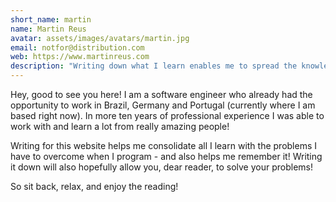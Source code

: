 ```yaml
---
short_name: martin
name: Martin Reus
avatar: assets/images/avatars/martin.jpg
email: notfor@distribution.com
web: https://www.martinreus.com
description: "Writing down what I learn enables me to spread the knowledge - and quite honestly, helps me remember stuff :)"
---
```


Hey, good to see you here! I am a software engineer who already had the opportunity to work in Brazil, Germany and Portugal (currently where I am based right now). In more ten years of professional experience I was able to work with and learn a lot from really amazing people!

Writing for this website helps me consolidate all I learn with the problems I have to overcome when I program - and also helps me remember it! Writing it down will also hopefully allow you, dear reader, to solve your problems!

So sit back, relax, and enjoy the reading!
